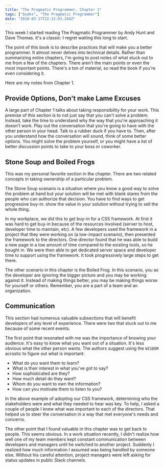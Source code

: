```yaml
---
title: "The Pragmatic Programmer, Chapter 1"
tags: ["books", "The Pragmatic Programmer"]
date: "2018-03-17T22:12:03.284Z"
---
```


This week I started reading The Pragmatic Programmer by Andy Hunt and Dave Thomas. It's a classic: I regret waiting this long to start.

The point of this book is to describe practices that will make you a better programmer. It almost never delves into technical details. Rather than summarizing entire chapters, I'm going to post notes of what stuck out to me from a few of the chapters. There aren't the main points or even the most important points. There's a ton of material, so read the book if you're even considering it.

Here are my notes from Chapter 1.

## Provide Options, Don't make Lame Excuses ##
A large part of Chapter 1 talks about taking responsibility for your work. This premise of this section is to not just say that you can't solve a problem. Instead, take the time to understand why the way that you're approaching it doesn't work. Play out the conversation that you're going to have with the other person in your head. Talk to a rubber duck if you have to. Then, after you understand how the conversation will sound, think of some better options. You might solve the problem yourself, or you might have a list of better discussion points to take to your boss or coworker.

## Stone Soup and Boiled Frogs ##
This was my personal favorite section in the chapter. There are two related concepts in taking ownership of a particular problem.

The Stone Soup scenario is a situation where you know a good way to solve the problem at hand but your solution will be met with blank stares from the people who can authorize that decision. You have to find ways to get progressive buy-in: show the value in your solution without trying to sell the whole thing.

In my workplace, we did this to get buy-in for a CSS framework. At first it was hard to get buy-in because of the resources involved (server to host, developer time to maintain, etc). A few developers used the framework in a project that they were working on (a low-impact scenario), then presented the framework to the directors. One director found that he was able to build a new page in a low amount of time compared to the existing tools, so he bought in. We were then able to get dedicated server space and developer time to support using the framework. It took progressively large steps to get there.

The other scenario in this chapter is the Boiled Frog. In this scenario, you as the developer are ignoring the bigger picture and you may be working against it. Instead of making things better, you may be making things worse for yourself or others. Remember, you are a part of a team and an organization.

## Communication ##
This section had numerous valuable subsections that will benefit developers of any level of experience. There were two that stuck out to me because of some recent events.

The first point that resonated with me was the importance of knowing your audience. It's easy to know what you want out of a situation. It's less obvious what the other person wants. The authors suggest using the `WISDOM` acrostic to figure out what is important:
* What do you want them to learn?
* What is their interest in what you've got to say?
* How sophisticated are they?
* How much detail do they want?
* Whom do you want to own the information?
* How can you motivate them to listen to you?

In the above example of adopting our CSS framework, determining who the stakeholders were and what they needed to hear was key. To help, I asked a couple of people I knew what was important to each of the directors. That helped us to steer the conversation in a way that met everyone's needs and concerns.

The other point that I found valuable in this chapter was to get back to people. This seems obvious. In a work situation recently, I didn't realize how well one of my team members kept constant communication between developers and managers until he switched to another project. Suddenly I realized how much information I assumed was being handled by someone else. Without his careful attention, project managers were left asking for status updates in public Slack channels.
